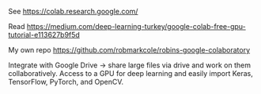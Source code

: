 See https://colab.research.google.com/

Read https://medium.com/deep-learning-turkey/google-colab-free-gpu-tutorial-e113627b9f5d

My own repo https://github.com/robmarkcole/robins-google-colaboratory

Integrate with Google Drive -> share large files via drive and work on them collaboratively.
Access to a GPU for deep learning and easily import Keras, TensorFlow, PyTorch, and OpenCV.